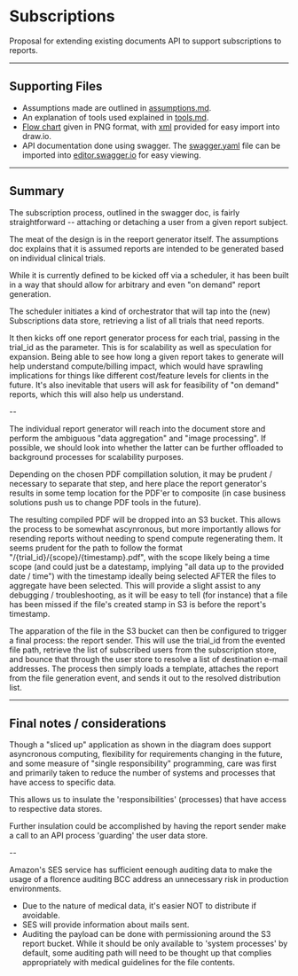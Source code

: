 # Subscriptions
Proposal for extending existing documents API to support subscriptions to reports.

---
## Supporting Files

- Assumptions made are outlined in [assumptions.md](assumptions.md).
- An explanation of tools used explained in [tools.md](tools.md).
- [Flow chart](reeport-flow.png) given in PNG format, with [xml](florence.xml) provided for easy import into draw.io.
- API documentation done using swagger. The [swagger.yaml](swagger.yaml) file can be imported into [editor.swagger.io](https://editor.swagger.io/) for easy viewing.

---
## Summary

The subscription process, outlined in the swagger doc, is fairly straightforward -- attaching or detaching a user from a given report subject.

The meat of the design is in the reeport generator itself. The assumptions doc explains that it is assumed reports are intended to be generated based on individual clinical trials. 

While it is currently defined to be kicked off via a scheduler, it has been built in a way that should allow for arbitrary and even "on demand" report generation. 

The scheduler initiates a kind of orchestrator that will tap into the (new) Subscriptions data store, retrieving a list of all trials that need reports.

It then kicks off one report generator process for each trial, passing in the trial_id as the parameter. This is for scalability as well as speculation for expansion. Being able to see how long a given report takes to generate will help understand compute/billing impact, which would have sprawling implications for things like different cost/feature levels for clients in the future. It's also inevitable that users will ask for feasibility of "on demand" reports, which this will also help us understand.

--

The individual report generator will reach into the document store and perform the ambiguous "data aggregation" and "image processing". If possible, we should look into whether the latter can be further offloaded to background processes for scalability purposes.

Depending on the chosen PDF compillation solution, it may be prudent / necessary to separate that step, and here place the report generator's results in some temp location for the PDF'er to composite (in case business solutions push us to change PDF tools in the future). 

The resulting compiled PDF will be dropped into an S3 bucket. This allows the process to be somewhat ascynronous, but more importantly allows for resending reports without needing to spend compute regenerating them. It seems prudent for the path to follow the format "/{trial_id}/{scope}/{timestamp}.pdf", with the scope likely being a time scope (and could just be a datestamp, implying "all data up to the provided date / time") with the timestamp ideally being selected AFTER the files to aggregate have been selected. This will provide a slight assist to any debugging / troubleshooting, as it will be easy to tell (for instance) that a file has been missed if the file's created stamp in S3 is before the report's timestamp.

The apparation of the file in the S3 bucket can then be configured to trigger a final process: the report sender. This will use the trial_id from the evented file path, retrieve the list of subscribed users from the subscription store, and bounce that through the user store to resolve a list of destination e-mail addresses. The process then simply loads a template, attaches the report from the file generation event, and sends it out to the resolved distribution list.

---

## Final notes / considerations

Though a "sliced up" application as shown in the diagram does support asyncronous computing, flexibility for requirements changing in the future, and some measure of "single responsibility" programming, care was first and primarily taken to reduce the number of systems and processes that have access to specific data. 

This allows us to insulate the 'responsibilities' (processes) that have access to respective data stores.

Further insulation could be accomplished by having the report sender make a call to an API process 'guarding' the user data store.

--

Amazon's SES service has sufficient eenough auditing data to make the usage of a florence auditing BCC address an unnecessary risk in production environments.

- Due to the nature of medical data, it's easier NOT to distribute if avoidable.
- SES will provide information about mails sent.
- Auditing the payload can be done with permissioning around the S3 report bucket. While it should be only available to 'system processes' by default, some auditing path will need to be thought up that complies appropriately with medical guidelines for the file contents.
